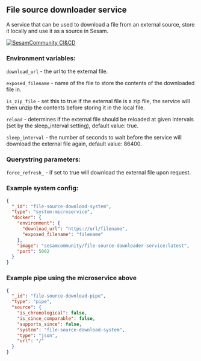 ## File source downloader service

A service that can be used to download a file from an external source, store it locally and use it as a source in Sesam. 

[![SesamCommunity CI&CD](https://github.com/sesam-community/file-source-downloader-service/actions/workflows/sesam-community-ci-cd.yml/badge.svg)](https://github.com/sesam-community/file-source-downloader-service/actions/workflows/sesam-community-ci-cd.yml)

### Environment variables:

`download_url` - the url to the external file.

`exposed_filename` - name of the file to store the contents of the downloaded file in.

`is_zip_file` - set this to true if the external file is a zip file, the service will then unzip the contents before storing it in the local file.

`reload` - determines if the external file should be reloaded at given intervals (set by the sleep_interval setting), default value: true.

`sleep_interval` - the number of seconds to wait before the service will download the external file again, default value: 86400.

### Querystring parameters:

`force_refresh_` - if set to true will download the external file upon request.


### Example system config:

```json
{
  "_id": "file-source-download-system",
  "type": "system:microservice",
  "docker": {
    "environment": {
      "download_url": "https://url/filename",
      "exposed_filename": "filename"
    },
    "image": "sesamcommunity/file-source-downloader-service:latest",
    "port": 5002
  }
}

```

### Example pipe using the microservice above

```json
{
  "_id": "file-source-download-pipe",
  "type": "pipe",
  "source": {
    "is_chronological": false,
    "is_since_comparable": false,
    "supports_since": false,
    "system": "file-source-download-system",
    "type": "json",
    "url": "/"
  }
}

```